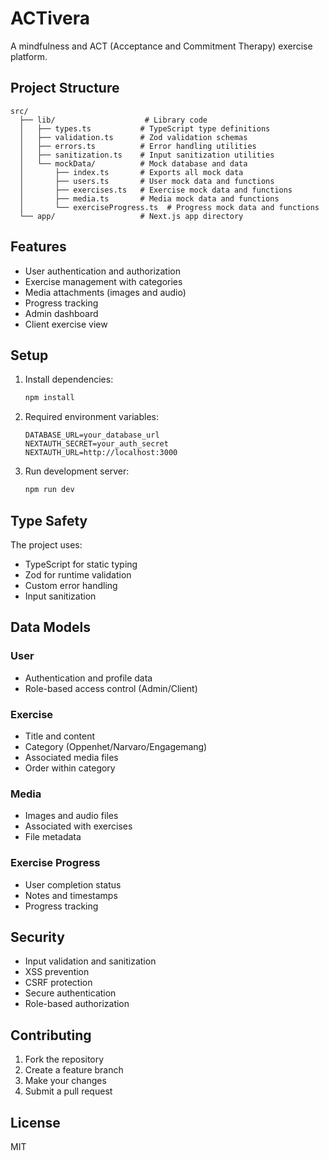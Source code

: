 # ACTivera

A mindfulness and ACT (Acceptance and Commitment Therapy) exercise platform.

## Project Structure

```
src/
  ├── lib/                    # Library code
  │   ├── types.ts           # TypeScript type definitions
  │   ├── validation.ts      # Zod validation schemas
  │   ├── errors.ts          # Error handling utilities
  │   ├── sanitization.ts    # Input sanitization utilities
  │   └── mockData/          # Mock database and data
  │       ├── index.ts       # Exports all mock data
  │       ├── users.ts       # User mock data and functions
  │       ├── exercises.ts   # Exercise mock data and functions
  │       ├── media.ts       # Media mock data and functions
  │       └── exerciseProgress.ts  # Progress mock data and functions
  └── app/                   # Next.js app directory
```

## Features

- User authentication and authorization
- Exercise management with categories
- Media attachments (images and audio)
- Progress tracking
- Admin dashboard
- Client exercise view

## Setup

1. Install dependencies:
   ```bash
   npm install
   ```

2. Required environment variables:
   ```
   DATABASE_URL=your_database_url
   NEXTAUTH_SECRET=your_auth_secret
   NEXTAUTH_URL=http://localhost:3000
   ```

3. Run development server:
   ```bash
   npm run dev
   ```

## Type Safety

The project uses:
- TypeScript for static typing
- Zod for runtime validation
- Custom error handling
- Input sanitization

## Data Models

### User
- Authentication and profile data
- Role-based access control (Admin/Client)

### Exercise
- Title and content
- Category (Oppenhet/Narvaro/Engagemang)
- Associated media files
- Order within category

### Media
- Images and audio files
- Associated with exercises
- File metadata

### Exercise Progress
- User completion status
- Notes and timestamps
- Progress tracking

## Security

- Input validation and sanitization
- XSS prevention
- CSRF protection
- Secure authentication
- Role-based authorization

## Contributing

1. Fork the repository
2. Create a feature branch
3. Make your changes
4. Submit a pull request

## License

MIT

